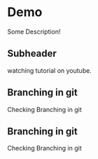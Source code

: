 # Demo

Some Description!

## Subheader
watching tutorial on youtube.

## Branching in git
Checking Branching in git

## Branching in git
Checking Branching in git

